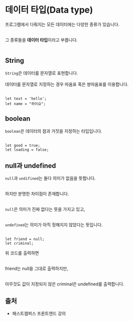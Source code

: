 # 데이터 타입(Data type)
프로그램에서 다뤄지는 모든 데이터에는 다양한 종류가 있습니다.<br><br>

그 종류들을 **데이터 타입**이라고 부릅니다.<br><br>

## String
`String`은 데이터를 문자열로 표현합니다.<br><br>
데이터를 문자열로 지정하는 경우 따옴표 혹은 쌍따옴표를 이용합니다.<br><br>

```
let text = 'hello';
let name = "하이요";
```

## boolean
`boolean`은 데이터의 참과 거짓을 지정하는 타입입니다.<br><br>

```
let good = true;
let loading = false;
```

## null과 undefined
`null`과 `undifined`는 둘다 의미가 없음을 뜻합니다.<br><br>

하지만 분명한 차이점이 존재합니다.<br><br>

`null`은 의미가 진짜 없다는 뜻을 가지고 있고, <br><br>

`undefined`는 의미가 아직 정해지지 않았다는 뜻입니다.<br><br>

```
let friend = null;
let criminal;
```
위 코드를 출력하면<br><br>

friend는 null을 그대로 출력하지만,<br><br>

아무것도 값이 지정되지 않은 criminal은 undefined를 출력합니다.


## 출처

* 패스트캠퍼스 프론트엔드 강의
